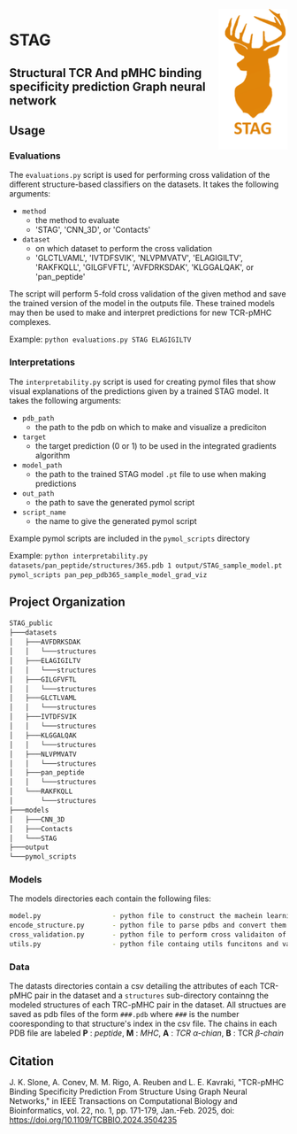 <img align="right" src="https://github.com/KavrakiLab/STAG_public/blob/main/images/STAG_logo.png" width=25% height=25%>

# STAG

## **S**tructural **T**CR **A**nd pMHC binding specificity prediction **G**raph neural network

## Usage

### Evaluations
The `evaluations.py` script is used for performing cross validation of the different structure-based classifiers on the datasets. It takes the following arguments:
- `method`
  - the method to evaluate
  - 'STAG', 'CNN_3D', or 'Contacts'
- `dataset`
  - on which dataset to perform the cross validation
  - 'GLCTLVAML', 'IVTDFSVIK', 'NLVPMVATV', 'ELAGIGILTV', 'RAKFKQLL', 'GILGFVFTL', 'AVFDRKSDAK', 'KLGGALQAK', or 'pan_peptide'

The script will perform 5-fold cross validation of the given method and save the trained version of the model in the outputs file. These trained models may then be used to make and interpret predictions for new TCR-pMHC complexes.

Example:
`python evaluations.py STAG ELAGIGILTV`

### Interpretations
The `interpretability.py` script is used for creating pymol files that show visual explanations of the predictions given by a trained STAG model. It takes the following arguments:
- `pdb_path`
  - the path to the pdb on which to make and visualize a prediciton
- `target`
  - the target prediction (0 or 1) to be used in the integrated gradients algorithm
- `model_path`
  - the path to the trained STAG model `.pt` file to use when making predictions
- `out_path`
  - the path to save the generated pymol script
- `script_name`
  - the name to give the generated pymol script

Example pymol scripts are included in the `pymol_scripts` directory

Example:
`python interpretability.py datasets/pan_peptide/structures/365.pdb 1 output/STAG_sample_model.pt pymol_scripts pan_pep_pdb365_sample_model_grad_viz`

## Project Organization 
```bash
STAG_public
├───datasets
│   ├───AVFDRKSDAK
│   │   └───structures
│   ├───ELAGIGILTV
│   │   └───structures
│   ├───GILGFVFTL
│   │   └───structures
│   ├───GLCTLVAML
│   │   └───structures
│   ├───IVTDFSVIK
│   │   └───structures
│   ├───KLGGALQAK
│   │   └───structures
│   ├───NLVPMVATV
│   │   └───structures
│   ├───pan_peptide
│   │   └───structures
│   └───RAKFKQLL
│       └───structures
├───models
│   ├───CNN_3D
│   ├───Contacts
│   └───STAG
├───output
└───pymol_scripts
```

### Models
The models directories each contain the following files:
```bash
model.py                  - python file to construct the machein learning model
encode_structure.py       - python file to parse pdbs and convert them to the structure representation used by the model
cross_validation.py       - python file to perform cross validaiton of the model
utils.py                  - python file containg utils funcitons and variables used by the model
```

### Data
The datasts directories contain a csv detailing the attributes of each TCR-pMHC pair in the dataset and a `structures` sub-directory containng the modeled structures of each TRC-pMHC pair in the dataset. 
All structues are saved as pdb files of the form `###.pdb` where `###` is the number cooresponding to that structure's index in the csv file. The chains in each PDB file are labeled **P** : *peptide*, **M** : *MHC*, **A** : *TCR α-chian*, **B** : TCR *β-chain*

## Citation
J. K. Slone, A. Conev, M. M. Rigo, A. Reuben and L. E. Kavraki, "TCR-pMHC Binding Specificity Prediction From Structure Using Graph Neural Networks," in IEEE Transactions on Computational Biology and Bioinformatics, vol. 22, no. 1, pp. 171-179, Jan.-Feb. 2025, doi: https://doi.org/10.1109/TCBBIO.2024.3504235
